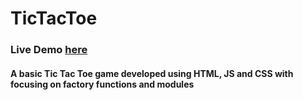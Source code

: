 # TicTacToe
### Live Demo [here](https://dewaldfourie.github.io/TicTacToe/)

#### A basic Tic Tac Toe game developed using HTML, JS and CSS with focusing on factory functions and modules
